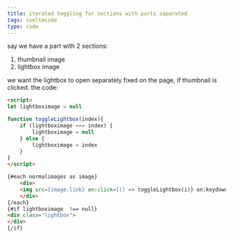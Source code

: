 ```yaml
---
title: iterated toggling for sections with parts separated
tags: sveltecode
type: code
---
```


say we have a part with 2 sections:
1. thumbnail image
2. lightbox image

we want the lightbox to open separately fixed on the page, if thumbnail is clicked.
the code:

```html
<script>
let lightboximage = null

function toggleLightbox(index){
	if (lightboximage === index) {
		lightboximage = null
	} else {
		lightboximage = index
	}
}
</script>

{#each normalimages as image}
	<div>
	<img src={image.link} on:click={() => toggleLightbox(i)} on:keydown={() => toggleLightbox(i)}>
	</div>
{/each}
{#if lightboximage  !== null}
<div class="lightbox">
</div>
{/if}
```



